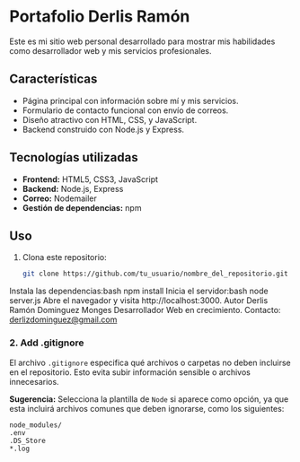 # Portafolio Derlis Ramón

Este es mi sitio web personal desarrollado para mostrar mis habilidades como desarrollador web y mis servicios profesionales.

## Características
- Página principal con información sobre mí y mis servicios.
- Formulario de contacto funcional con envío de correos.
- Diseño atractivo con HTML, CSS, y JavaScript.
- Backend construido con Node.js y Express.

## Tecnologías utilizadas
- **Frontend:** HTML5, CSS3, JavaScript
- **Backend:** Node.js, Express
- **Correo:** Nodemailer
- **Gestión de dependencias:** npm

## Uso
1. Clona este repositorio:
   ```bash
   git clone https://github.com/tu_usuario/nombre_del_repositorio.git
Instala las dependencias:bash
npm install
Inicia el servidor:bash
node server.js
Abre el navegador y visita http://localhost:3000.
Autor
Derlis Ramón Dominguez Monges
Desarrollador Web en crecimiento. Contacto: derlizdominguez@gmail.com

### **2. Add .gitignore**
El archivo `.gitignore` especifica qué archivos o carpetas no deben incluirse en el repositorio. Esto evita subir información sensible o archivos innecesarios.

**Sugerencia:**
Selecciona la plantilla de `Node` si aparece como opción, ya que esta incluirá archivos comunes que deben ignorarse, como los siguientes:

```plaintext
node_modules/
.env
.DS_Store
*.log
